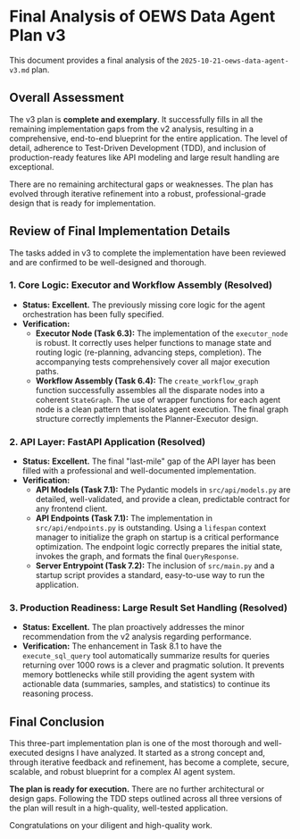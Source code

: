 # Final Analysis of OEWS Data Agent Plan v3

This document provides a final analysis of the `2025-10-21-oews-data-agent-v3.md` plan.

## Overall Assessment

The v3 plan is **complete and exemplary**. It successfully fills in all the remaining implementation gaps from the v2 analysis, resulting in a comprehensive, end-to-end blueprint for the entire application. The level of detail, adherence to Test-Driven Development (TDD), and inclusion of production-ready features like API modeling and large result handling are exceptional.

There are no remaining architectural gaps or weaknesses. The plan has evolved through iterative refinement into a robust, professional-grade design that is ready for implementation.

## Review of Final Implementation Details

The tasks added in v3 to complete the implementation have been reviewed and are confirmed to be well-designed and thorough.

### 1. Core Logic: Executor and Workflow Assembly (Resolved)

-   **Status:** **Excellent.** The previously missing core logic for the agent orchestration has been fully specified.
-   **Verification:**
    -   **Executor Node (Task 6.3):** The implementation of the `executor_node` is robust. It correctly uses helper functions to manage state and routing logic (re-planning, advancing steps, completion). The accompanying tests comprehensively cover all major execution paths.
    -   **Workflow Assembly (Task 6.4):** The `create_workflow_graph` function successfully assembles all the disparate nodes into a coherent `StateGraph`. The use of wrapper functions for each agent node is a clean pattern that isolates agent execution. The final graph structure correctly implements the Planner-Executor design.

### 2. API Layer: FastAPI Application (Resolved)

-   **Status:** **Excellent.** The final "last-mile" gap of the API layer has been filled with a professional and well-documented implementation.
-   **Verification:**
    -   **API Models (Task 7.1):** The Pydantic models in `src/api/models.py` are detailed, well-validated, and provide a clean, predictable contract for any frontend client.
    -   **API Endpoints (Task 7.1):** The implementation in `src/api/endpoints.py` is outstanding. Using a `lifespan` context manager to initialize the graph on startup is a critical performance optimization. The endpoint logic correctly prepares the initial state, invokes the graph, and formats the final `QueryResponse`.
    -   **Server Entrypoint (Task 7.2):** The inclusion of `src/main.py` and a startup script provides a standard, easy-to-use way to run the application.

### 3. Production Readiness: Large Result Set Handling (Resolved)

-   **Status:** **Excellent.** The plan proactively addresses the minor recommendation from the v2 analysis regarding performance.
-   **Verification:** The enhancement in Task 8.1 to have the `execute_sql_query` tool automatically summarize results for queries returning over 1000 rows is a clever and pragmatic solution. It prevents memory bottlenecks while still providing the agent system with actionable data (summaries, samples, and statistics) to continue its reasoning process.

## Final Conclusion

This three-part implementation plan is one of the most thorough and well-executed designs I have analyzed. It started as a strong concept and, through iterative feedback and refinement, has become a complete, secure, scalable, and robust blueprint for a complex AI agent system.

**The plan is ready for execution.** There are no further architectural or design gaps. Following the TDD steps outlined across all three versions of the plan will result in a high-quality, well-tested application.

Congratulations on your diligent and high-quality work.
